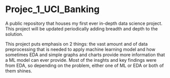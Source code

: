 # Projec_1_UCI_Banking
A public repository that houses my first ever in-depth data science project. This project will be updated periodically adding breadth and depth to the solution.


This project puts emphasis on 2 things: the vast amount and of data preprocessing that is needed to apply machine learning model and how sometimes EDA and simple graphs and charts provide more information that a ML model can ever provide. Most of the insghts and key findings were from EDA, so depending on the problem, either one of ML or EDA or both of them shines.

